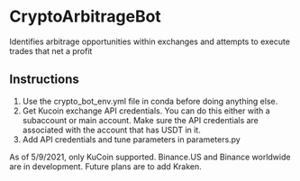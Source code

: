# CryptoArbitrageBot
Identifies arbitrage opportunities within exchanges and attempts to execute trades that net a profit

## Instructions
1. Use the crypto_bot_env.yml file in conda before doing anything else.
2. Get Kucoin exchange API credentials. You can do this either with a subaccount or main account. Make sure the API credentials are associated with the account that has USDT in it.
3. Add API credentials and tune parameters in parameters.py

As of 5/9/2021, only KuCoin supported. Binance.US and Binance worldwide are in development. Future plans are to add Kraken.
